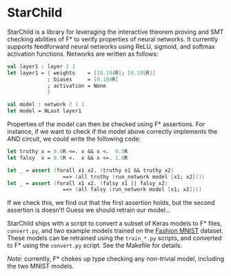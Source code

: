 # StarChild

StarChild is a library for leveraging the interactive theorem proving and SMT checking abilities of F* to verify properties of neural networks.
It currently supports feedforward neural networks using ReLU, sigmoid, and softmax activation functions.
Networks are written as follows:
```fsharp
val layer1 : layer 2 1
let layer1 = { weights    = [[0.194R]; [0.195R]]
             ; biases     = [0.184R]
             ; activation = None
             }

val model : network 2 1 1
let model = NLast layer1
```
Properties of the model can then be checked using F* assertions.
For instance, if we want to check if the model above correctly implements the AND circuit, we could write the following code:
```fsharp
let truthy x = 0.0R <=. x && x <.  0.5R
let falsy  x = 0.5R <.  x && x <=. 1.0R

let _ = assert (forall x1 x2. (truthy x1 && truthy x2)
                  ==> (all truthy (run_network model [x1; x2])))
let _ = assert (forall x1 x2. (falsy x1 || falsy x2)
                  ==> (all falsy (run_network model [x1; x2])))
```
If we check this, we find out that the first assertion holds, but the second assertion is doesn’t! Guess we should retrain our model…

StarChild ships with a script to convert a subset of Keras models to F* files, `convert.py`, and two example models trained on the [Fashion MNIST](https://github.com/zalandoresearch/fashion-mnist) dataset.
These models can be retrained using the `train_*.py` scripts, and converted to F* using the `convert.py` script.
See the Makefile for details.

_Note:_ currently, F* chokes up type checking any non-trivial model, including the two MNIST models.
